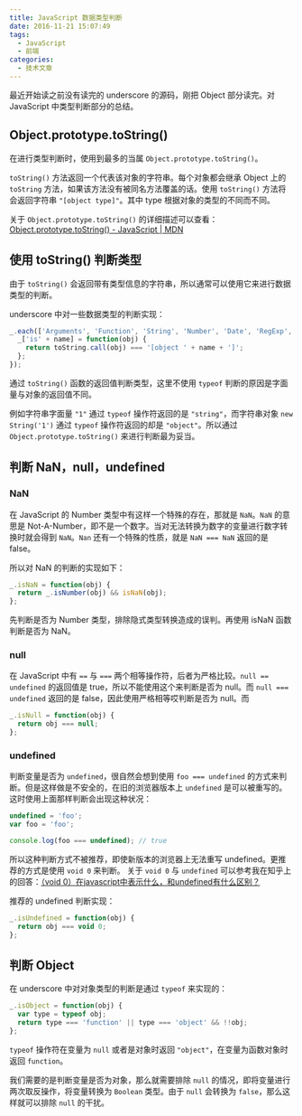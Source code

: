 ```yaml
---
title: JavaScript 数据类型判断
date: 2016-11-21 15:07:49
tags:
  - JavaScript
  - 前端
categories:
  - 技术文章
---
```

最近开始读之前没有读完的 underscore 的源码，刚把 Object 部分读完。对 JavaScript 中类型判断部分的总结。

## Object.prototype.toString()
在进行类型判断时，使用到最多的当属 `Object.prototype.toString()`。

`toString()` 方法返回一个代表该对象的字符串。每个对象都会继承 Object 上的 `toString` 方法，如果该方法没有被同名方法覆盖的话。使用 `toString()` 方法将会返回字符串 `"[object type]"`。其中 type 根据对象的类型的不同而不同。

关于 `Object.prototype.toString()` 的详细描述可以查看：[Object.prototype.toString() - JavaScript | MDN](https://developer.mozilla.org/zh-CN/docs/Web/JavaScript/Reference/Global_Objects/Object/toString)

<!--more-->

## 使用 toString() 判断类型
由于 `toString()` 会返回带有类型信息的字符串，所以通常可以使用它来进行数据类型的判断。

underscore 中对一些数据类型的判断实现：

```js
_.each(['Arguments', 'Function', 'String', 'Number', 'Date', 'RegExp', 'Error', 'Symbol', 'Map', 'WeakMap', 'Set', 'WeakSet'], function(name) {
  _['is' + name] = function(obj) {
    return toString.call(obj) === '[object ' + name + ']';
  };
});
```

通过 `toString()` 函数的返回值判断类型，这里不使用 `typeof` 判断的原因是字面量与对象的返回值不同。

例如字符串字面量 `"1"` 通过 `typeof` 操作符返回的是 `"string"`，而字符串对象 `new String('1')` 通过 `typeof` 操作符返回的却是 `"object"`。所以通过 `Object.prototype.toString()` 来进行判断最为妥当。

## 判断 NaN，null，undefined

### NaN
在 JavaScript 的 Number 类型中有这样一个特殊的存在，那就是 `NaN`。`NaN` 的意思是 Not-A-Number，即不是一个数字。当对无法转换为数字的变量进行数字转换时就会得到 `NaN`。`Nan` 还有一个特殊的性质，就是 `NaN === NaN` 返回的是 false。

所以对 NaN 的判断的实现如下：

``` js
_.isNaN = function(obj) {
  return _.isNumber(obj) && isNaN(obj);
};
```

先判断是否为 Number 类型，排除隐式类型转换造成的误判。再使用 isNaN 函数判断是否为 NaN。

### null
在 JavaScript 中有 `==` 与 `===` 两个相等操作符，后者为严格比较。`null == undefined` 的返回值是 true，所以不能使用这个来判断是否为 null。而 `null === undefined` 返回的是 false，因此使用严格相等哎判断是否为 null。而

``` js
_.isNull = function(obj) {
  return obj === null;
};
```

### undefined
判断变量是否为 `undefined`，很自然会想到使用 `foo === undefined` 的方式来判断。但是这样做是不安全的，在旧的浏览器版本上 `undefined` 是可以被重写的。这时使用上面那样判断会出现这种状况：

``` js
undefined = 'foo';
var foo = 'foo';

console.log(foo === undefined); // true
```

所以这种判断方式不被推荐，即使新版本的浏览器上无法重写 undefined。更推荐的方式是使用 `void 0` 来判断。
关于 `void 0` 与 `undefined` 可以参考我在知乎上的回答：[（void 0）在javascript中表示什么，和undefined有什么区别？](https://www.zhihu.com/question/52645620/answer/131470539)

推荐的 undefined 判断实现：

``` js
_.isUndefined = function(obj) {
  return obj === void 0;
};
```

## 判断 Object
在 underscore 中对对象类型的判断是通过 `typeof` 来实现的：

``` js
_.isObject = function(obj) {
  var type = typeof obj;
  return type === 'function' || type === 'object' && !!obj;
};
```

`typeof` 操作符在变量为 `null` 或者是对象时返回 `"object"`，在变量为函数对象时返回 `function`。

我们需要的是判断变量是否为对象，那么就需要排除 `null` 的情况，即将变量进行两次取反操作，将变量转换为 `Boolean` 类型。由于 `null` 会转换为 `false`，那么这样就可以排除 `null` 的干扰。

